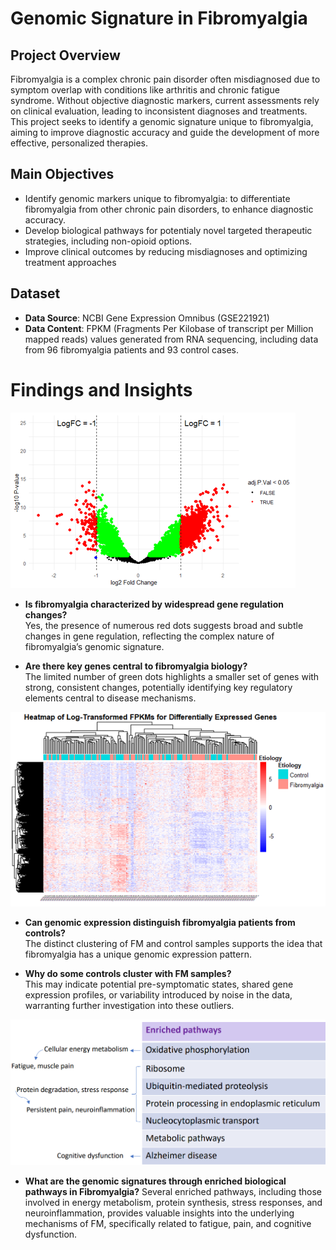 # Genomic Signature in Fibromyalgia 

## Project Overview
Fibromyalgia is a complex chronic pain disorder often misdiagnosed due to symptom overlap with conditions like arthritis and chronic fatigue syndrome. Without objective diagnostic markers, current assessments rely on clinical evaluation, leading to inconsistent diagnoses and treatments. This project seeks to identify a genomic signature unique to fibromyalgia, aiming to improve diagnostic accuracy and guide the development of more effective, personalized therapies.

## Main Objectives

- Identify genomic markers unique to fibromyalgia: to differentiate fibromyalgia from other chronic pain disorders, to enhance diagnostic accuracy.
- Develop biological pathways for potentialy novel targeted therapeutic strategies, including non-opioid options.
- Improve clinical outcomes by reducing misdiagnoses and optimizing treatment approaches

## Dataset

- **Data Source**: NCBI Gene Expression Omnibus (GSE221921)
- **Data Content**: FPKM (Fragments Per Kilobase of transcript per Million mapped reads) values generated from RNA sequencing, including data from 96 fibromyalgia patients and 93 control cases.

# Findings and Insights  

![Figure 1: Gene Regulation Analysis with Volcano plot](https://github.com/chinguyen19/Bioinformatics-projects/blob/main/Fibromyalgia-vs-ChronicPain_genomic-signature/volcano.png) 
- **Is fibromyalgia characterized by widespread gene regulation changes?**  
  Yes, the presence of numerous red dots suggests broad and subtle changes in gene regulation, reflecting the complex nature of fibromyalgia’s genomic signature.  

- **Are there key genes central to fibromyalgia biology?**  
  The limited number of green dots highlights a smaller set of genes with strong, consistent changes, potentially identifying key regulatory elements central to disease mechanisms.
    


![Figure 2: Sample Clustering with Heatmap](https://github.com/chinguyen19/Bioinformatics-projects/blob/main/Fibromyalgia-vs-ChronicPain_genomic-signature/heatmap.png)
- **Can genomic expression distinguish fibromyalgia patients from controls?**  
  The distinct clustering of FM and control samples supports the idea that fibromyalgia has a unique genomic expression pattern.  

- **Why do some controls cluster with FM samples?**  
  This may indicate potential pre-symptomatic states, shared gene expression profiles, or variability introduced by noise in the data, warranting further investigation into these outliers.  


![Figure 3: Some key enriched pathways in Fibromyalgia](https://github.com/chinguyen19/Bioinformatics-projects/blob/e3f88aebe0a6e604cc2ee737a2324085539aebc8/Fibromyalgia-vs-ChronicPain_genomic-signature/key_enrichedPathways.png)
- **What are the genomic signatures through enriched biological pathways in Fibromyalgia?**
 Several enriched pathways, including those involved in energy metabolism, protein synthesis, stress responses, and neuroinflammation, provides valuable insights into the underlying mechanisms of FM, specifically related to fatigue, pain, and cognitive dysfunction.
